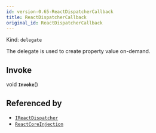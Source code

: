 ```yaml
---
id: version-0.65-ReactDispatcherCallback
title: ReactDispatcherCallback
original_id: ReactDispatcherCallback
---
```


Kind: `delegate`

The delegate is used to create property value on-demand.

## Invoke
void **`Invoke`**()





## Referenced by
- [`IReactDispatcher`](IReactDispatcher)
- [`ReactCoreInjection`](ReactCoreInjection)

